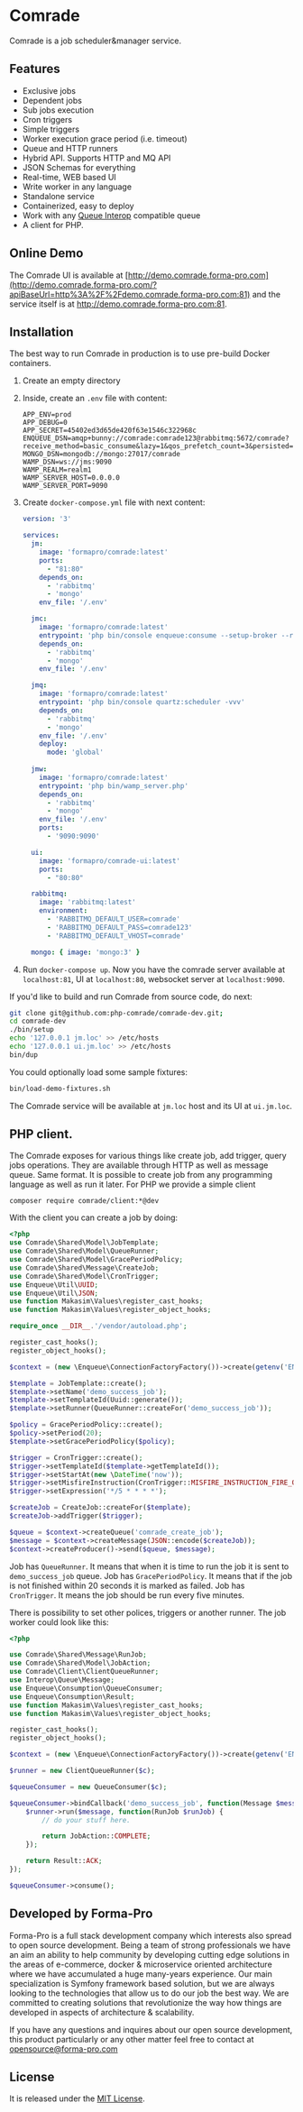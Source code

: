 # Comrade

Comrade is a job scheduler&manager service.

## Features

* Exclusive jobs
* Dependent jobs
* Sub jobs execution
* Cron triggers
* Simple triggers
* Worker execution grace period (i.e. timeout)
* Queue and HTTP runners
* Hybrid API. Supports HTTP and MQ API
* JSON Schemas for everything
* Real-time, WEB based UI
* Write worker in any language
* Standalone service
* Containerized, easy to deploy
* Work with any [Queue Interop](https://github.com/queue-interop/queue-interop) compatible queue
* A client for PHP.

## Online Demo

The Comrade UI is available at [http://demo.comrade.forma-pro.com](http://demo.comrade.forma-pro.com/?apiBaseUrl=http%3A%2F%2Fdemo.comrade.forma-pro.com:81) and the service itself is at http://demo.comrade.forma-pro.com:81.


## Installation

The best way to run Comrade in production is to use pre-build Docker containers.

1. Create an empty directory
2. Inside, create an `.env` file with content:

    ```
    APP_ENV=prod
    APP_DEBUG=0
    APP_SECRET=45402ed3d65de420f63e1546c322968c
    ENQUEUE_DSN=amqp+bunny://comrade:comrade123@rabbitmq:5672/comrade?receive_method=basic_consume&lazy=1&qos_prefetch_count=3&persisted=1&connection_timeout&connection_timeout=20
    MONGO_DSN=mongodb://mongo:27017/comrade
    WAMP_DSN=ws://jms:9090
    WAMP_REALM=realm1
    WAMP_SERVER_HOST=0.0.0.0
    WAMP_SERVER_PORT=9090
    ```

3. Create `docker-compose.yml` file with next content:
 
    ```yaml
    version: '3'
    
    services:
      jm:
        image: 'formapro/comrade:latest'
        ports:
          - "81:80"
        depends_on:
          - 'rabbitmq'
          - 'mongo'
        env_file: '/.env'
    
      jmc:
        image: 'formapro/comrade:latest'
        entrypoint: 'php bin/console enqueue:consume --setup-broker --receive-timeout=10000 --memory-limit=100 -vvv'
        depends_on:
          - 'rabbitmq'
          - 'mongo'
        env_file: '/.env'
    
      jmq:
        image: 'formapro/comrade:latest'
        entrypoint: 'php bin/console quartz:scheduler -vvv'
        depends_on:
          - 'rabbitmq'
          - 'mongo'
        env_file: '/.env'
        deploy:
          mode: 'global'
          
      jmw:
        image: 'formapro/comrade:latest'
        entrypoint: 'php bin/wamp_server.php'
        depends_on:
          - 'rabbitmq'
          - 'mongo'
        env_file: '/.env'
        ports:
          - '9090:9090'
    
      ui:
        image: 'formapro/comrade-ui:latest'
        ports:
          - "80:80"
    
      rabbitmq:
        image: 'rabbitmq:latest'
        environment:
          - 'RABBITMQ_DEFAULT_USER=comrade'
          - 'RABBITMQ_DEFAULT_PASS=comrade123'
          - 'RABBITMQ_DEFAULT_VHOST=comrade'
    
      mongo: { image: 'mongo:3' }
    ```
    
4. Run `docker-compose up`. Now you have the comrade server available at `localhost:81`, UI at `localhost:80`, websocket server at `localhost:9090`.

If you'd like to build and run Comrade from source code, do next:

```bash
git clone git@github.com:php-comrade/comrade-dev.git;
cd comrade-dev
./bin/setup
echo '127.0.0.1 jm.loc' >> /etc/hosts
echo '127.0.0.1 ui.jm.loc' >> /etc/hosts
bin/dup
```

You could optionally load some sample fixtures:

```bash
bin/load-demo-fixtures.sh
```

The Comrade service will be available at `jm.loc` host and its UI at `ui.jm.loc`.

## PHP client.

The Comrade exposes for various things like create job, add trigger, query jobs operations. They are available through HTTP as well as message queue. Same format.
It is possible to create job from any programming language as well as run it later. For PHP we provide a simple client

```
composer require comrade/client:*@dev 
```

With the client you can create a job by doing:

```php
<?php
use Comrade\Shared\Model\JobTemplate;
use Comrade\Shared\Model\QueueRunner;
use Comrade\Shared\Model\GracePeriodPolicy;
use Comrade\Shared\Message\CreateJob;
use Comrade\Shared\Model\CronTrigger;
use Enqueue\Util\UUID;
use Enqueue\Util\JSON;
use function Makasim\Values\register_cast_hooks;
use function Makasim\Values\register_object_hooks;

require_once __DIR__.'/vendor/autoload.php';

register_cast_hooks();
register_object_hooks();

$context = (new \Enqueue\ConnectionFactoryFactory())->create(getenv('ENQUEUE_DSN'))->createContext();

$template = JobTemplate::create();
$template->setName('demo_success_job');
$template->setTemplateId(Uuid::generate());
$template->setRunner(QueueRunner::createFor('demo_success_job'));

$policy = GracePeriodPolicy::create();
$policy->setPeriod(20);
$template->setGracePeriodPolicy($policy);

$trigger = CronTrigger::create();
$trigger->setTemplateId($template->getTemplateId());
$trigger->setStartAt(new \DateTime('now'));
$trigger->setMisfireInstruction(CronTrigger::MISFIRE_INSTRUCTION_FIRE_ONCE_NOW);
$trigger->setExpression('*/5 * * * *');

$createJob = CreateJob::createFor($template);
$createJob->addTrigger($trigger);

$queue = $context->createQueue('comrade_create_job');
$message = $context->createMessage(JSON::encode($createJob));
$context->createProducer()->send($queue, $message);
```

Job has `QueueRunner`. It means that when it is time to run the job it is sent to `demo_success_job` queue. 
Job has `GracePeriodPolicy`. It means that if the job is not finished within 20 seconds it is marked as failed.
Job has `CronTrigger`. It means the job should be run every five minutes.

There is possibility to set other polices, triggers or another runner.
The job worker could look like this:

```php
<?php

use Comrade\Shared\Message\RunJob;
use Comrade\Shared\Model\JobAction;
use Comrade\Client\ClientQueueRunner;
use Interop\Queue\Message;
use Enqueue\Consumption\QueueConsumer;
use Enqueue\Consumption\Result;
use function Makasim\Values\register_cast_hooks;
use function Makasim\Values\register_object_hooks;

register_cast_hooks();
register_object_hooks();

$context = (new \Enqueue\ConnectionFactoryFactory())->create(getenv('ENQUEUE_DSN'))->createContext();

$runner = new ClientQueueRunner($c);

$queueConsumer = new QueueConsumer($c);

$queueConsumer->bindCallback('demo_success_job', function(Message $message) use ($runner) {
    $runner->run($message, function(RunJob $runJob) {
        // do your stuff here. 

        return JobAction::COMPLETE;
    });

    return Result::ACK;
});

$queueConsumer->consume();
```

## Developed by Forma-Pro

Forma-Pro is a full stack development company which interests also spread to open source development. 
Being a team of strong professionals we have an aim an ability to help community by developing cutting edge solutions in the areas of e-commerce, docker & microservice oriented architecture where we have accumulated a huge many-years experience. 
Our main specialization is Symfony framework based solution, but we are always looking to the technologies that allow us to do our job the best way. We are committed to creating solutions that revolutionize the way how things are developed in aspects of architecture & scalability.

If you have any questions and inquires about our open source development, this product particularly or any other matter feel free to contact at opensource@forma-pro.com

## License

It is released under the [MIT License](LICENSE).   
